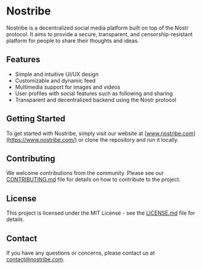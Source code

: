# Nostribe

Nostribe is a decentralized social media platform built on top of the Nostr protocol. It aims to provide a secure, transparent, and censorship-resistant platform for people to share their thoughts and ideas.

## Features

- Simple and intuitive UI/UX design
- Customizable and dynamic feed
- Multimedia support for images and videos
- User profiles with social features such as following and sharing
- Transparent and decentralized backend using the Nostr protocol

## Getting Started

To get started with Nostribe, simply visit our website at [www.nostribe.com](https://www.nostribe.com/) or clone the repository and run it locally.

## Contributing

We welcome contributions from the community. Please see our [CONTRIBUTING.md](https://github.com/sepehr-safari/nostribe-web-client/blob/main/CONTRIBUTING.md) file for details on how to contribute to the project.

## License

This project is licensed under the MIT License - see the [LICENSE.md](https://github.com/sepehr-safari/nostribe-web-client/blob/main/LICENSE.md) file for details.

## Contact

If you have any questions or concerns, please contact us at [contact@nostribe.com](mailto:contact@nostribe.com).
